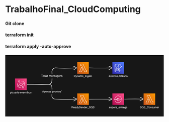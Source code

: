 # TrabalhoFinal_CloudComputing

#### Git clone
#### terraform init 
#### terraform apply -auto-approve
<img src="image.png">
